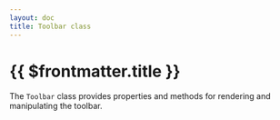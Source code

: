 ```yaml
---
layout: doc
title: Toolbar class
---
```


# {{ $frontmatter.title }}

The `Toolbar` class provides properties and methods for rendering and manipulating the toolbar.
